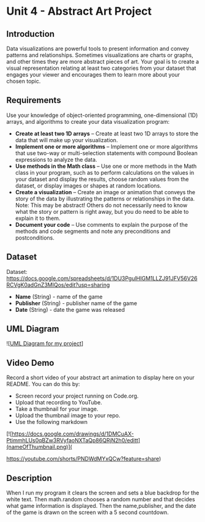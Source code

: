 # Unit 4 - Abstract Art Project

## Introduction

Data visualizations are powerful tools to present information and convey patterns and relationships. Sometimes visualizations are charts or graphs, and other times they are more abstract pieces of art. Your goal is to create a visual representation relating at least two categories from your dataset that engages your viewer and encourages them to learn more about your chosen topic.

## Requirements

Use your knowledge of object-oriented programming, one-dimensional (1D) arrays, and algorithms to create your data visualization program:

- **Create at least two 1D arrays** – Create at least two 1D arrays to store the data that will make up your visualization.
- **Implement one or more algorithms** – Implement one or more algorithms that use two-way or multi-selection statements with compound Boolean expressions to analyze the data.
- **Use methods in the Math class** – Use one or more methods in the Math class in your program, such as to perform calculations on the values in your dataset and display the results, choose random values from the dataset, or display images or shapes at random locations.
- **Create a visualization** – Create an image or animation that conveys the story of the data by illustrating the patterns or relationships in the data.
  Note: This may be abstract! Others do not necessarily need to know what the story or pattern is right away, but you do need to be able to explain it to them.
- **Document your code** – Use comments to explain the purpose of the methods and code segments and note any preconditions and postconditions.

## Dataset



Dataset: https://docs.google.com/spreadsheets/d/1DU3PgulHIGM1LLZJ91JFV56V26RCVgK0adGnZ3MIQos/edit?usp=sharing


- **Name** (String) - name of the game
- **Publisher** (String) - publisher name of the game
- **Date** (String) - date the game was released
## UML Diagram


![[UML Diagram for my project](https://docs.google.com/drawings/d/1DMCuAX-PtimmhLUs0qBZw3RVyfaoNXTaQp86QRjN2h0/edit)]

## Video Demo

Record a short video of your abstract art animation to display here on your README. You can do this by:

- Screen record your project running on Code.org.
- Upload that recording to YouTube.
- Take a thumbnail for your image.
- Upload the thumbnail image to your repo.
- Use the following markdown

[![https://docs.google.com/drawings/d/1DMCuAX-PtimmhLUs0qBZw3RVyfaoNXTaQp86QRjN2h0/editt](nameOfThumbnail.png)](

https://youtube.com/shorts/PNDWdMYxQCw?feature=share)

## Description

When I run my program it clears the screen and sets a blue backdrop for the white text. Then math.random chooses a random number and that decides what game information is displayed. Then the name,publisher, and the date of the game is drawn on the screen with a 5 second countdown.
